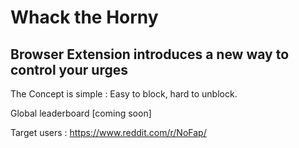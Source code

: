 # Whack the Horny

## Browser Extension introduces a new way to control your urges

The Concept is simple : Easy to block, hard to unblock.

Global leaderboard [coming soon]

Target users : <https://www.reddit.com/r/NoFap/>
